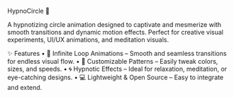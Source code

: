 HypnoCircle 🎯

A hypnotizing circle animation designed to captivate and mesmerize with smooth transitions and dynamic motion effects. Perfect for creative visual experiments, UI/UX animations, and meditation visuals.


✨ Features
	•	🔄 Infinite Loop Animations – Smooth and seamless transitions for endless visual flow.
	•	🎨 Customizable Patterns – Easily tweak colors, sizes, and speeds.
	•	🌀 Hypnotic Effects – Ideal for relaxation, meditation, or eye-catching designs.
	•	💻 Lightweight & Open Source – Easy to integrate and extend.
